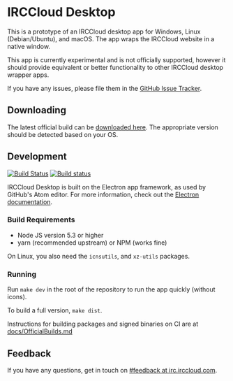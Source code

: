 # IRCCloud Desktop

This is a prototype of an IRCCloud desktop app for Windows, Linux
(Debian/Ubuntu), and macOS. The app wraps the IRCCloud website
in a native window.

This app is currently experimental and is not officially supported,
however it should provide equivalent or better functionality to other
IRCCloud desktop wrapper apps.

If you have any issues, please file them in the [GitHub Issue
Tracker](https://github.com/irccloud/irccloud-desktop/issues).

## Downloading

The latest official build can be [downloaded here](https://desktop.irccloud.com).
The appropriate version should be detected based on your OS.

## Development
[![Build
Status](https://travis-ci.org/irccloud/irccloud-desktop.svg?branch=master)](https://travis-ci.org/irccloud/irccloud-desktop)
[![Build status](https://ci.appveyor.com/api/projects/status/gx0f02q8w4hqwdt0?svg=true)](https://ci.appveyor.com/project/russss/irccloud-desktop)

IRCCloud Desktop is built on the Electron app framework, as used by
GitHub's Atom editor. For more information, check out the [Electron
documentation](http://electron.atom.io/docs/v0.37.8/).

### Build Requirements
* Node JS version 5.3 or higher
* yarn (recommended upstream) or NPM (works fine)

On Linux, you also need the `icnsutils`, and
`xz-utils` packages.

### Running

Run `make dev` in the root of the repository to run the app quickly (without icons).

To build a full version, `make dist`.

Instructions for building packages and signed binaries on CI are at [docs/OfficialBuilds.md](docs/OfficialBuilds.md)

## Feedback

If you have any questions, get in touch on [#feedback at
irc.irccloud.com](https://www.irccloud.com/#!/ircs://irc.irccloud.com:6697/%23feedback).


